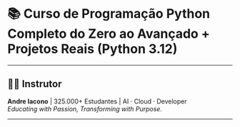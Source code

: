 
# 📚 Curso de Programação Python Completo do Zero ao Avançado + Projetos Reais (Python 3.12)

--- 

## 👨‍🏫 Instrutor

**Andre Iacono** | 325.000+ Estudantes | AI · Cloud · Developer  
*Educating with Passion, Transforming with Purpose.*

---

